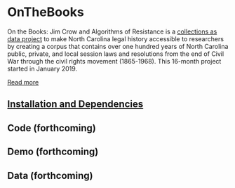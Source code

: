 # OnTheBooks

On the Books: Jim Crow and Algorithms of Resistance is a [collections as data project](https://collectionsasdata.github.io/part2whole/) to make North Carolina legal history accessible to researchers by creating a corpus that contains over one hundred years of North Carolina public, private, and local session laws and resolutions from the end of Civil War through the civil rights movement (1865-1968). This 16-month project started in January 2019.

[Read more](https://unc-libraries-data.github.io/OnTheBooks/)

## [Installation and Dependencies](installation.md)

## Code (forthcoming)

## Demo (forthcoming)

## Data (forthcoming)

